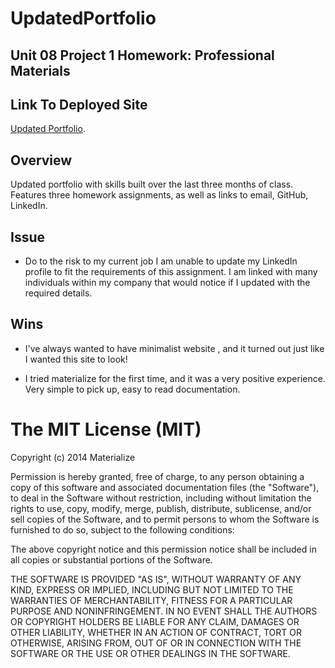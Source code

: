 # UpdatedPortfolio

## Unit 08 Project 1 Homework: Professional Materials

## Link To Deployed Site

[Updated Portfolio](https://victoriaarda.github.io/ProjectProfessionalMaterials/).

## Overview

Updated portfolio with skills built over the last three months of class. Features three homework assignments, as well as links to email, GitHub, LinkedIn.

## Issue

* Do to the risk to my current job I am unable to update my LinkedIn profile to fit the requirements of this assignment. I am linked with many individuals within my company that would notice if I updated with the required details. 

## Wins

* I've always wanted to have minimalist website , and it turned out just like I wanted this site to look!

* I tried materialize for the first time, and it was a very positive experience. Very simple to pick up, easy to read documentation. 


# The MIT License (MIT)

Copyright (c) 2014 Materialize

Permission is hereby granted, free of charge, to any person obtaining a copy
of this software and associated documentation files (the "Software"), to deal
in the Software without restriction, including without limitation the rights
to use, copy, modify, merge, publish, distribute, sublicense, and/or sell
copies of the Software, and to permit persons to whom the Software is
furnished to do so, subject to the following conditions:

The above copyright notice and this permission notice shall be included in all
copies or substantial portions of the Software.

THE SOFTWARE IS PROVIDED "AS IS", WITHOUT WARRANTY OF ANY KIND, EXPRESS OR
IMPLIED, INCLUDING BUT NOT LIMITED TO THE WARRANTIES OF MERCHANTABILITY,
FITNESS FOR A PARTICULAR PURPOSE AND NONINFRINGEMENT. IN NO EVENT SHALL THE
AUTHORS OR COPYRIGHT HOLDERS BE LIABLE FOR ANY CLAIM, DAMAGES OR OTHER
LIABILITY, WHETHER IN AN ACTION OF CONTRACT, TORT OR OTHERWISE, ARISING FROM,
OUT OF OR IN CONNECTION WITH THE SOFTWARE OR THE USE OR OTHER DEALINGS IN THE
SOFTWARE.